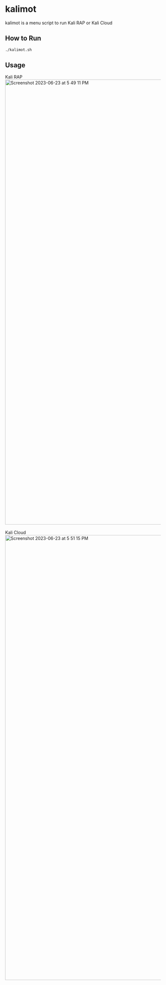 # kalimot
kalimot is a menu script to run Kali RAP or Kali Cloud

## How to Run
```bash
./kalimot.sh
```

## Usage

Kali RAP
<br/>
<img width="1440" alt="Screenshot 2023-06-23 at 5 49 11 PM" src="https://github.com/hbk-13/kalimot/assets/128030799/1f563a1e-22ab-4287-8492-2d2b71fe4ee8">
<br/>
<br/>
Kali Cloud
<br/>
<img width="1440" alt="Screenshot 2023-06-23 at 5 51 15 PM" src="https://github.com/hbk-13/kalimot/assets/128030799/c4d323ee-df7b-4a83-bebf-36b25cde33c8">
